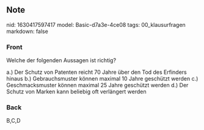## Note
nid: 1630417597417
model: Basic-d7a3e-4ce08
tags: 00_klausurfragen
markdown: false

### Front
Welche der folgenden Aussagen ist richtig?
<div>
  a.) Der Schutz von Patenten reicht 70 Jahre über den Tod des
  Erfinders hinaus b.) Gebrauchsmuster können maximal 10 Jahre
  geschützt werden c.) Geschmacksmuster können maximal 25 Jahre
  geschützt werden d.) Der Schutz von Marken kann beliebig oft
  verlängert werden
</div>

### Back
B,C,D
